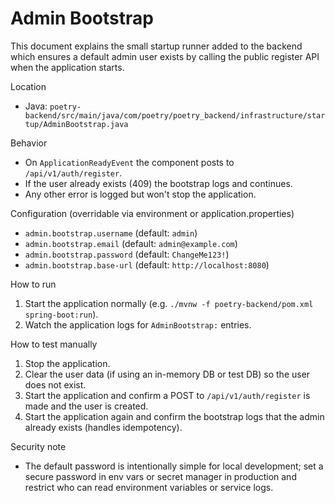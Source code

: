# Admin Bootstrap

This document explains the small startup runner added to the backend which
ensures a default admin user exists by calling the public register API when the
application starts.

Location

- Java:
  `poetry-backend/src/main/java/com/poetry/poetry_backend/infrastructure/startup/AdminBootstrap.java`

Behavior

- On `ApplicationReadyEvent` the component posts to `/api/v1/auth/register`.
- If the user already exists (409) the bootstrap logs and continues.
- Any other error is logged but won't stop the application.

Configuration (overridable via environment or application.properties)

- `admin.bootstrap.username` (default: `admin`)
- `admin.bootstrap.email` (default: `admin@example.com`)
- `admin.bootstrap.password` (default: `ChangeMe123!`)
- `admin.bootstrap.base-url` (default: `http://localhost:8080`)

How to run

1. Start the application normally (e.g.
   `./mvnw -f poetry-backend/pom.xml spring-boot:run`).
2. Watch the application logs for `AdminBootstrap:` entries.

How to test manually

1. Stop the application.
2. Clear the user data (if using an in-memory DB or test DB) so the user does
   not exist.
3. Start the application and confirm a POST to `/api/v1/auth/register` is made
   and the user is created.
4. Start the application again and confirm the bootstrap logs that the admin
   already exists (handles idempotency).

Security note

- The default password is intentionally simple for local development; set a
  secure password in env vars or secret manager in production and restrict who
  can read environment variables or service logs.
